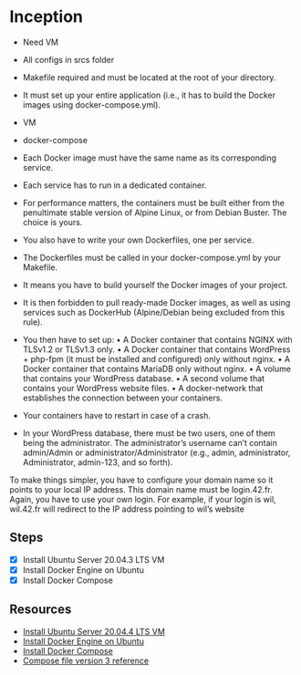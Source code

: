 # Inception

- Need VM
- All configs in srcs folder
- Makefile required and must be located at the root of your directory.
- It must set up your entire application (i.e., it has to build the Docker images using docker-compose.yml).



- VM
- docker-compose



- Each Docker image must have the same name as its corresponding service.
- Each service has to run in a dedicated container.
- For performance matters, the containers must be built either from the penultimate stable version of Alpine Linux, or from Debian Buster. The choice is yours.
- You also have to write your own Dockerfiles, one per service. 
- The Dockerfiles must be called in your docker-compose.yml by your Makefile.
- It means you have to build yourself the Docker images of your project. 
- It is then forbidden to pull ready-made Docker images, as well as using services such as DockerHub (Alpine/Debian being excluded from this rule).

- You then have to set up:
• A Docker container that contains NGINX with TLSv1.2 or TLSv1.3 only.
• A Docker container that contains WordPress + php-fpm (it must be installed and configured) only without nginx.
• A Docker container that contains MariaDB only without nginx.
• A volume that contains your WordPress database.
• A second volume that contains your WordPress website files.
• A docker-network that establishes the connection between your containers.

- Your containers have to restart in case of a crash.

- In your WordPress database, there must be two users, one of them being the administrator. The administrator’s username can’t contain admin/Admin or administrator/Administrator (e.g., admin, administrator, Administrator, admin-123, and
so forth).


To make things simpler, you have to configure your domain name so it points to your
local IP address.
This domain name must be login.42.fr. Again, you have to use your own login.
For example, if your login is wil, wil.42.fr will redirect to the IP address pointing to
wil’s website



## Steps
- [x] Install Ubuntu Server 20.04.3 LTS VM
- [x] Install Docker Engine on Ubuntu
- [x] Install Docker Compose

## Resources
- [Install Ubuntu Server 20.04.4 LTS VM](https://ubuntu.com/download/server)
- [Install Docker Engine on Ubuntu](https://docs.docker.com/engine/install/ubuntu/)
- [Install Docker Compose](https://docs.docker.com/compose/install/)
- [Compose file version 3 reference](https://docs.docker.com/compose/compose-file/compose-file-v3/)








